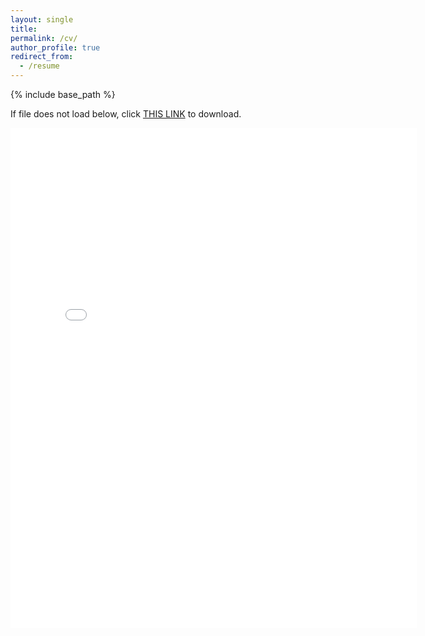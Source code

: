 ```yaml
---
layout: single
title:
permalink: /cv/
author_profile: true
redirect_from:
  - /resume
---
```


{% include base_path %}

If file does not load below, click [THIS LINK](https://cseveren.github.io/files/Severen_CV_202203.pdf) to download.

<embed src="{{ site.baseurl }}/files/Severen_CV_202203.pdf" width="650" height="800" type='application/pdf'>
